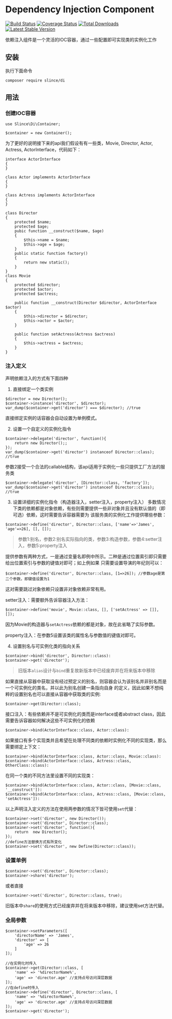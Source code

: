 ﻿# Dependency Injection Component

[![Build Status](https://img.shields.io/travis/slince/di/master.svg?style=flat-square)](https://travis-ci.org/slince/di)
[![Coverage Status](https://img.shields.io/codecov/c/github/slince/di.svg?style=flat-square)](https://codecov.io/github/slince/di)
[![Total Downloads](https://img.shields.io/packagist/dt/slince/di.svg?style=flat-square)](https://packagist.org/packages/slince/di)
[![Latest Stable Version](https://img.shields.io/packagist/v/slince/di.svg?style=flat-square&label=stable)](https://packagist.org/packages/slince/di)

依赖注入组件是一个灵活的IOC容器，通过一些配置即可实现类的实例化工作

## 安装

执行下面命令
```
composer require slince/di
```
## 用法

### 创建IOC容器
```
use Slince\Di\Container;

$container = new Container();
```

为了更好的说明接下来的api我们假设有有一些类，Movie, Director, Actor, Actress, ActorInterface，代码如下：

```
interface ActorInterface
{
}

class Actor implements ActorInterface
{
}

class Actress implements ActorInterface
{
}

class Director
{
    protected $name;
    protected $age;
    pubic function __construct($name, $age)
    {
        $this->name = $name;
        $this->age = $age;
    }
    public static function factory()
    {
        return new static();
    }
}
class Movie
{
    protected $director;
    protected $actor;
    protected $actress;
    
    public function __construct(Director $director, ActorInterface $actor)
    {
        $this->director = $director;
        $this->actor = $actor;
    }
    
    public function setActress(Actress $actress)
    {
        $this->actress = $actress;
    }
}

```
### 注入定义

声明依赖注入的方式有下面四种

1. 直接绑定一个类实例
```
$director = new Director();
$container->instance('director', $director);
var_dump($container->get('director') === $director); //true
```
直接绑定实例的话容器会自动设置为单例模式。

2. 设置一个自定义的实例化指令
```
$container->delegate('director', function(){
    return new Director();;
});
var_dump($container->get('director') instanceof Director::class); //true
```
参数2接受一个合法的callable结构，该api适用于实例化一些只提供工厂方法的服务类
```
$container->delegate('director', [Director::class, 'factory']);
var_dump($container->get('director') instanceof Director::class); //true
```

3. 设置详细的实例化指令（构造器注入，setter注入，property注入）
多数情况下类的依赖都是对象依赖，有些则需要提供一些非对象并且没有默认值的（即可选）依赖，这时需要告诉容器需要为
该服务类的实例化工作提供哪些参数：

```
$container->define('director', Director::class, ['name'=>'James', 'age'=>26], [], []);
```
> 参数1:别名，参数2:别名实际指向的类，参数3:构造参数，参数4:setter注入，参数5:property注入

提供参数有两种方式，一是通过变量名即例中所示。二种是通过位置索引即只需要给出位置索引与参数的键值对即可；如上例如果
只需要设置导演的年纪则可以：
```
$container->define('director', Director::class, [1=>26]); //参数age是第二个参数，即键值设置为1
```
这对需要跳过对象依赖只设置非对象依赖非常有用。

setter注入：需要额外告诉容器注入方法：

```
$container->define('movie', Movie::class, [], ['setActress' => []], []);
```
因为Movie的构造器与`setActress`依赖的都是对象，故在此省略了实际参数。

property注入：在参数5设置该类的属性名与参数值的键值对即可。

4. 设置别名与可实例化类的指向关系

```
$container->bind('director', Director::class):
$container->get('director');
```
> 旧版本`alias`设计与`bind`重复故新版本中已经废弃并在将来版本中移除

如果直接从容器中获取没有经过预定义的别名，则容器会认为该别名并非别名而是一个可实例化的类名，并以此为别名创建一条指向自身
的定义，因此如果不想纯粹的设置别名也可以直接从容器中获取类的实例:
```
$container->get(Director::class);
```

接口注入：有些依赖并不是可实例化的类而是interface或者abstract class，因此需要告诉容器如何解决这些不可实例化的依赖
```
$container->bind(ActorInterface::class, Actor::class):
```
如果接口有多个实现类并且希望在处理不同类的依赖时实例化不同的实现类，那么需要绑定上下文：
```
$container->bind(ActorInterface::class, Actor::class, Movie::class):
$container->bind(ActorInterface::class, Actress::class, OtherClass::class):
```
在同一个类的不同方法里设置不同的实现类：
```
$container->bind(ActorInterface::class, Actor::class, [Movie::class, '__construct']):
$container->bind(ActorInterface::class, Actress::class, [Movie::class, 'setActress']):
```

以上声明注入定义的方法在使用两参数的情况下皆可使用`set`代替：
```
$container->set('director', new Director());
$container->set('director', Director::class);
$container->set('director', function(){
    return  new Director();
});
//define方法替换方式有所变化
$container->set('director', new Define(Director::class));
```
### 设置单例
```
$container->set('director', Director::class);
$container->share('director');
```
或者直接
```
$container->set('director', Director::class, true);
```
旧版本中`share`的使用方式已经废弃并在将来版本中移除，建议使用set方法代替。

### 全局参数
```
$container->setParameters([
    'directorName' => 'James',
    'director' => [
        'age' => 26
    ]
]);

//在实例化时传入
$container->get(Director::class, [
    'name' => '%directorName%',
    'age' => 'director.age' //支持点号访问深层数据
]);
//在define时传入
$container->define('director', Director::class, [
    'name' => '%directorName%',
    'age' => 'director.age' //支持点号访问深层数据
]);
$container->get('director');
```